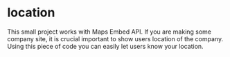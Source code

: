 # location
This small project works with Maps Embed API. If you are making some company site, it is crucial important to show users location of the company. Using this piece of code you can easily let users know your location. 
